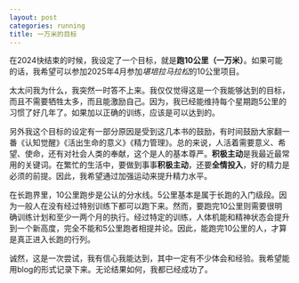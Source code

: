 ```yaml
---
layout: post
categories: running
title: 一万米的目标
---
```


在2024快结束的时候，我设定了一个目标，就是**跑10公里（一万米）**。如果可能的话，我希望可以参加2025年4月参加*堪培拉马拉松*的10公里项目。

太太问我为什么，我突然一时答不上来。我仅仅觉得这是一个我能够达到的目标，而且不需要牺牲太多，而且能激励自己。因为，我已经能维持每个星期跑5公里的习惯了好几年了。如果加以正确的训练，应该是可以达到的。

另外我这个目标的设定有一部分原因是受到这几本书的鼓励，有时间鼓励大家翻一番《认知觉醒》《活出生命的意义》《精力管理》。总的来说，人活着需要意义、希望、使命，还有对社会人类的奉献，这个是人的基本尊严。**积极主动**是我最近最常用的关键词。在繁忙的生活中，要做到事事**积极主动**，还要**全情投入**，好的精力是必须的前提。因此，我希望通过加强运动来提升精力水平。

在长跑界里，10公里跑步是公认的分水线。5公里基本是属于长跑的入门级段。因为一般人在没有经过特别训练下都可以跑下来。然而，要跑完10公里则需要很明确训练计划和至少一两个月的执行。经过特定的训练，人体机能和精神状态会提升到一个新高度，完全不能和5公里跑者相提并论。因此，能跑完10公里的人，才算是真正进入长跑的行列。

诚然，这是一次尝试，我有信心我能达到，其中一定有不少体会和经验。我希望能用blog的形式记录下来。无论结果如何，我都已经成功了。


<!--stackedit_data:
eyJoaXN0b3J5IjpbLTEwNjE1NTM5MTYsLTkxMTU2MzE2NywtOT
ExNTYzMTY3LDIwOTIxMzI3OTAsLTIwNTE0ODQzNTgsLTE2NjM1
OTc3ODgsMTkzMjExMjIzMl19
-->